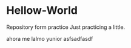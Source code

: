 # Hellow-World
Repository form practice
Just practicing a little.

ahora me lalmo yunior
asfsadfasdf